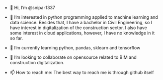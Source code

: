 - 👋 Hi, I’m @snipa-1337

- 👀 I’m interested in python programming applied to machine learning and data science. Besides that, I have a bachelor in Civil Engineering, so I have interest in digitalization of the construction sector. I also have some interest in cloud applications, however, I have no knowledge in it so far.
- 🌱 I’m currently learning python, pandas, sklearn and tensorflow
- 💞️ I’m looking to collaborate on opensource related to BIM and construction digitalization.
- 📫 How to reach me: The best way to reach me is through github itself

<!---
snipa-1337/snipa-1337 is a ✨ special ✨ repository because its `README.md` (this file) appears on your GitHub profile.
You can click the Preview link to take a look at your changes.
--->
